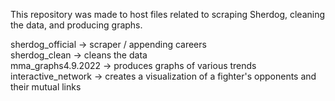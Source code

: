 This repository was made to host files related to scraping Sherdog, cleaning the data, and producing graphs. <br />

sherdog_official -> scraper / appending careers <br />
sherdog_clean -> cleans the data <br />
mma_graphs4.9.2022 -> produces graphs of various trends <br />
interactive_network -> creates a visualization of a fighter's opponents and their mutual links <br />
